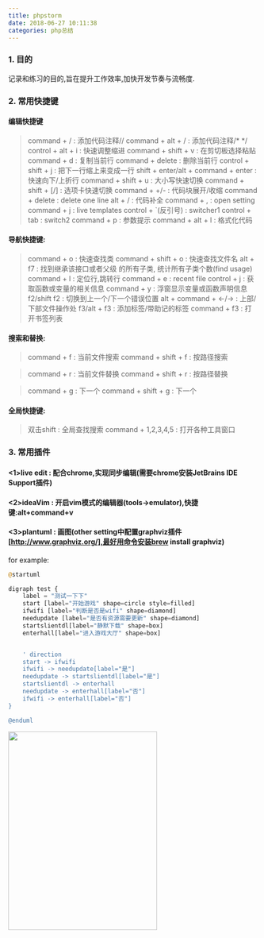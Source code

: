 ```yaml
---
title: phpstorm
date: 2018-06-27 10:11:38
categories: php总结 
---
```


### 1. 目的
记录和练习的目的,旨在提升工作效率,加快开发节奏与流畅度.

### 2. 常用快捷键
  
#### 编辑快捷键
  
> command + / : 添加代码注释//
> command + alt + / : 添加代码注释/* */
> control + alt + i : 快速调整缩进
> command + shift + v : 在剪切板选择粘贴
> command + d : 复制当前行
> command + delete : 删除当前行
> control + shift + j : 把下一行缩上来变成一行
> shift + enter/alt + command + enter : 快速向下/上折行
> command + shift + u : 大小写快速切换
> command + shift + [/] : 选项卡快速切换
> command + +/- : 代码块展开/收缩
> command + delete : delete one line
> alt + / : 代码补全
> command + , : open setting
> command + j : live templates
> control + `(反引号) : switcher1
> control + tab : switch2
> command + p : 参数提示
> command + alt + l : 格式化代码


#### 导航快捷键:
  
> command + o : 快速查找类
> command + shift + o : 快速查找文件名
> alt + f7 : 找到继承该接口或者父级 的所有子类, 统计所有子类个数(find usage)
> command + l : 定位行,跳转行
> command + e : recent file
> control + j : 获取函数或变量的相关信息
> command + y : 浮窗显示变量或函数声明信息
> f2/shift f2 : 切换到上一个/下一个错误位置
> alt + command + <-/-> : 上部/下部文件操作处
> f3/alt + f3 : 添加标签/带助记的标签
> command + f3 : 打开书签列表


#### 搜索和替换:
  
> command + f : 当前文件搜索
> command + shift + f : 按路径搜索
  
> command + r : 当前文件替换
> command + shift + r : 按路径替换
  
> command + g : 下一个
> command + shift + g : 下一个

#### 全局快捷键:
  
> 双击shift : 全局查找搜索
> command + 1,2,3,4,5 : 打开各种工具窗口

### 3. 常用插件
  
#### <1>live edit : 配合chrome,实现同步编辑(需要chrome安装JetBrains IDE Support插件)
#### <2>ideaVim : 开启vim模式的编辑器(tools->emulator),快捷键:alt+command+v
#### <3>plantuml : 画图(other setting中配置graphviz插件[http://www.graphviz.org/],最好用命令安装brew install graphviz) 
  
  
for example:
```php
@startuml

digraph test {
    label = "测试一下下"
    start [label="开始游戏" shape=circle style=filled]
    ifwifi [label="判断是否是wifi" shape=diamond]
    needupdate [label="是否有资源需要更新" shape=diamond]
    startslientdl[label="静默下载" shape=box]
    enterhall[label="进入游戏大厅" shape=box]


    ' direction
    start -> ifwifi
    ifwifi -> needupdate[label="是"]
    needupdate -> startslientdl[label="是"]
    startslientdl -> enterhall
    needupdate -> enterhall[label="否"]
    ifwifi -> enterhall[label="否"]
}

@enduml

```
<img src="http://resource.cmdapps.com/uml.jpeg" style="width:300px;height:400px" />





































